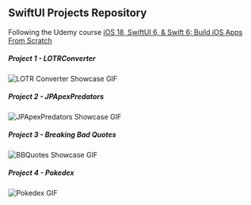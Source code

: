 ## SwiftUI Projects Repository
Following the Udemy course [iOS 18, SwiftUI 6, & Swift 6: Build iOS Apps From Scratch](https://www.udemy.com/course/ios-15-app-development-with-swiftui-3-and-swift-5/?couponCode=ST14MT150425G2)

##### Project 1 - LOTRConverter
![LOTR Converter Showcase GIF](https://media0.giphy.com/media/v1.Y2lkPTc5MGI3NjExeW01dXJtem9xb281ZHpvY3lqeWV2cnFvZXFxcWthbGh4ZTd1bWZmNCZlcD12MV9pbnRlcm5hbF9naWZfYnlfaWQmY3Q9Zw/0hMHlfytOF6GnxgHb7/giphy.gif)

##### Project 2 - JPApexPredators
![JPApexPredators Showcase GIF](https://media4.giphy.com/media/v1.Y2lkPTc5MGI3NjExbG5sMjc2YzFiYXdsOXQ0aGkwZGh1cDN2cHV2dnhjczBpZWZiNnF4YSZlcD12MV9pbnRlcm5hbF9naWZfYnlfaWQmY3Q9Zw/Pp3VmA4G8PUkrAircU/giphy.gif)

##### Project 3 - Breaking Bad Quotes
![BBQuotes Showcase GIF](https://media1.giphy.com/media/v1.Y2lkPTc5MGI3NjExb2c3dnhhcDBuOW50MnJqd210Zmtwd2RlN2t6czB0MGE2OXJyZmM3OCZlcD12MV9pbnRlcm5hbF9naWZfYnlfaWQmY3Q9Zw/VjNzmzXpqh4Wk6Rptp/giphy.gif)

##### Project 4 - Pokedex
![Pokedex GIF](https://media1.giphy.com/media/v1.Y2lkPTc5MGI3NjExaXBwZGlkdm96MWVwY3V3Y2VrNHIwczdiYnV5b2lxbW1menUzbDdsciZlcD12MV9pbnRlcm5hbF9naWZfYnlfaWQmY3Q9Zw/yu75gtTXhy5u5q0vkH/giphy.gif)